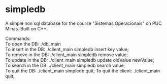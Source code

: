 # simpledb
A simple non sql database for the course "Sistemas Operacionais" on PUC Minas. Built on C++.  

Commands:  
To open the DB: ./db_main  
To insert in the DB: ./client_main simpledb insert key value;  
To remove in the DB: ./client_main simpledb remove value;  
To update in the DB: ./client_main simpledb update oldValue newValue;  
To search in the DB: ./client_main simpledb search value;  
To quit the DB: ./client_main simpledb quit;
To quit the client: ./client_main quit;  



